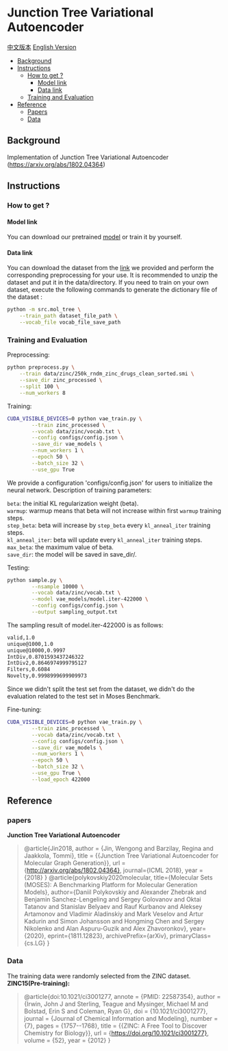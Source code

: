 # Junction Tree Variational Autoencoder

[中文版本](./README_cn.md) [English Version](./README.md)

* [Background](#Background)
* [Instructions](#Instructions)
    * [How to get ?](#How-to-get-?)
        * [Model link](#Model-link)
        * [Data link](#Data-link)
    * [Training and Evaluation](#Training-and-evaluation)
* [Reference](#Reference)
    * [Papers](#Papers)
    * [Data](#Data)

## Background
Implementation of Junction Tree Variational Autoencoder (https://arxiv.org/abs/1802.04364)

## Instructions

### How to get ?

#### Model link
You can download our pretrained [model](https://baidu-nlp.bj.bcebos.com/PaddleHelix/datasets/molecular_generation/vae_models.tgz) or train it by yourself.

#### Data link
You can download the dataset from the [link](https://baidu-nlp.bj.bcebos.com/PaddleHelix/datasets/molecular_generation/zinc.tgz) we provided and perform the corresponding preprocessing for your use. It is recommended to unzip the dataset and put it in the data/directory. 
If you need to train on your own dataset, execute the following commands to generate the dictionary file of the dataset :    

```bash 
python -m src.mol_tree \
    --train_path dataset_file_path \
    --vocab_file vocab_file_save_path
```

### Training and Evaluation
Preprocessing:
```bash 
python preprocess.py \
    --train data/zinc/250k_rndm_zinc_drugs_clean_sorted.smi \
    --save_dir zinc_processed \
    --split 100 \
    --num_workers 8
```


Training:
```bash
CUDA_VISIBLE_DEVICES=0 python vae_train.py \
        --train zinc_processed \
        --vocab data/zinc/vocab.txt \
        --config configs/config.json \
        --save_dir vae_models \
        --num_workers 1 \
        --epoch 50 \
        --batch_size 32 \
        --use_gpu True 
```
We provide a configuration 'configs/config.json' for users to initialize the neural network.
Description of training parameters:

`beta`: the initial KL regularization weight (beta).   
`warmup`: warmup means that beta will not increase within first `warmup` training steps.     
`step_beta`: beta will increase by `step_beta` every `kl_anneal_iter` training steps.    
`kl_anneal_iter`:  beta will update every `kl_anneal_iter` training steps.   
`max_beta`: the maximum value of beta.   
`save_dir`: the model will be saved in save_dir/.   


Testing:
```bash
python sample.py \
        --nsample 10000 \
        --vocab data/zinc/vocab.txt \
        --model vae_models/model.iter-422000 \
        --config configs/config.json \
        --output sampling_output.txt
```
The sampling result of model.iter-422000 is as follows:
```bash
valid,1.0
unique@1000,1.0
unique@10000,0.9997
IntDiv,0.8701593437246322
IntDiv2,0.8646974999795127
Filters,0.6084
Novelty,0.9998999699909973
```
Since we didn't split the test set from the dataset, we didn't do the evaluation related to the test set in Moses Benchmark.

Fine-tuning:
```bash
CUDA_VISIBLE_DEVICES=0 python vae_train.py \
        --train zinc_processed \
        --vocab data/zinc/vocab.txt \
        --config configs/config.json \
        --save_dir vae_models \
        --num_workers 1 \
        --epoch 50 \
        --batch_size 32 \
        --use_gpu True \
        --load_epoch 422000
```


## Reference
### papers
**Junction Tree Variational Autoencoder**
> @article{Jin2018,
  author = {Jin, Wengong and Barzilay, Regina and Jaakkola, Tommi},
  title = {{Junction Tree Variational Autoencoder for Molecular Graph Generation}},
  url = {http://arxiv.org/abs/1802.04364},
  journal={ICML 2018},
  year = {2018}
}
> @article{polykovskiy2020molecular,
      title={Molecular Sets (MOSES): A Benchmarking Platform for Molecular Generation Models}, 
      author={Daniil Polykovskiy and Alexander Zhebrak and Benjamin Sanchez-Lengeling and Sergey Golovanov and Oktai Tatanov and Stanislav Belyaev and Rauf Kurbanov and Aleksey Artamonov and Vladimir Aladinskiy and Mark Veselov and Artur Kadurin and Simon Johansson and Hongming Chen and Sergey Nikolenko and Alan Aspuru-Guzik and Alex Zhavoronkov},
      year={2020},
      eprint={1811.12823},
      archivePrefix={arXiv},
      primaryClass={cs.LG}
}

### Data
The training data  were randomly selected from the ZINC dataset.
**ZINC15(Pre-training):**
> @article{doi:10.1021/ci3001277,
    annote = {PMID: 22587354},
    author = {Irwin, John J and Sterling, Teague and Mysinger, Michael M and Bolstad, Erin S and Coleman, Ryan G},
    doi = {10.1021/ci3001277},
    journal = {Journal of Chemical Information and Modeling},
    number = {7},
    pages = {1757--1768},
    title = {{ZINC: A Free Tool to Discover Chemistry for Biology}},
    url = {https://doi.org/10.1021/ci3001277},
    volume = {52},
    year = {2012}
}

